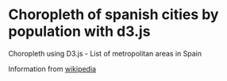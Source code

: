 # Choropleth of spanish cities by population with d3.js
Choropleth using D3.js - List of metropolitan areas in Spain

Information from [wikipedia]

   [wikipedia]: <https://es.wikipedia.org/w/index.php?title=Anexo:Provincias_y_ciudades_aut%C3%B3nomas_de_Espa%C3%B1a>
